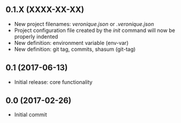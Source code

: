 ## 0.1.X (XXXX-XX-XX)

- New project filenames: *veronique.json* or *.veronique.json*
- Project configuration file created by the *init* command will now be properly indented
- New definition: environment variable (env-var)
- New definition: git tag, commits, shasum (git-tag)

## 0.1 (2017-06-13)

- Initial release: core functionality

## 0.0 (2017-02-26)

- Initial commit